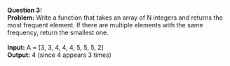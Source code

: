 **Question 3:**<br />
**Problem:** Write a function that takes an array of N integers and returns the most frequent element. If there are multiple elements with the same frequency, return the smallest one.<br />
<br />
**Input:** A = [3, 3, 4, 4, 4, 5, 5, 5, 2]<br />
**Output:** 4 (since 4 appears 3 times)